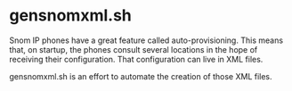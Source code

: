 gensnomxml.sh
=============

Snom IP phones have a great feature called auto-provisioning. This means that, on startup, the phones consult several locations in the 
hope of receiving their configuration. That configuration can live in XML files.

gensnomxml.sh is an effort to automate the creation of those XML files.
